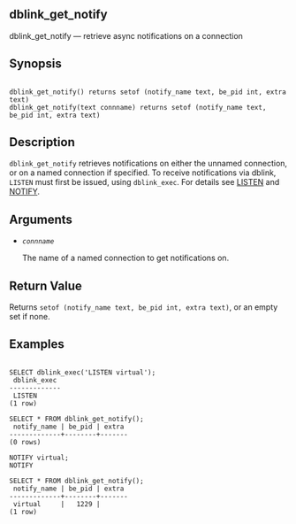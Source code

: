 ## dblink\_get\_notify

dblink\_get\_notify — retrieve async notifications on a connection

## Synopsis

```

dblink_get_notify() returns setof (notify_name text, be_pid int, extra text)
dblink_get_notify(text connname) returns setof (notify_name text, be_pid int, extra text)
```

## Description

`dblink_get_notify` retrieves notifications on either the unnamed connection, or on a named connection if specified. To receive notifications via dblink, `LISTEN` must first be issued, using `dblink_exec`. For details see [LISTEN](sql-listen "LISTEN") and [NOTIFY](sql-notify "NOTIFY").

## Arguments

* *`connname`*

    The name of a named connection to get notifications on.

## Return Value

Returns `setof (notify_name text, be_pid int, extra text)`, or an empty set if none.

## Examples

```

SELECT dblink_exec('LISTEN virtual');
 dblink_exec
-------------
 LISTEN
(1 row)

SELECT * FROM dblink_get_notify();
 notify_name | be_pid | extra
-------------+--------+-------
(0 rows)

NOTIFY virtual;
NOTIFY

SELECT * FROM dblink_get_notify();
 notify_name | be_pid | extra
-------------+--------+-------
 virtual     |   1229 |
(1 row)
```